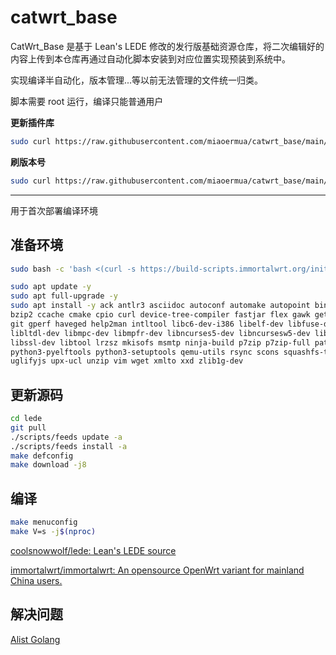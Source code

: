 # catwrt_base

CatWrt_Base 是基于 Lean's LEDE 修改的发行版基础资源仓库，将二次编辑好的内容上传到本仓库再通过自动化脚本安装到对应位置实现预装到系统中。

实现编译半自动化，版本管理...等以前无法管理的文件统一归类。

脚本需要 root 运行，编译只能普通用户

**更新插件库**
```bash
sudo curl https://raw.githubusercontent.com/miaoermua/catwrt_base/main/pull.sh | sudo bash
```

**刷版本号**
```bash
sudo curl https://raw.githubusercontent.com/miaoermua/catwrt_base/main/update_catwrtver.sh | sudo bash
```

---

用于首次部署编译环境

## 准备环境

```bash
sudo bash -c 'bash <(curl -s https://build-scripts.immortalwrt.org/init_build_environment.sh)'
```

```bash
sudo apt update -y
sudo apt full-upgrade -y
sudo apt install -y ack antlr3 asciidoc autoconf automake autopoint binutils bison build-essential \
bzip2 ccache cmake cpio curl device-tree-compiler fastjar flex gawk gettext gcc-multilib g++-multilib \
git gperf haveged help2man intltool libc6-dev-i386 libelf-dev libfuse-dev libglib2.0-dev libgmp3-dev \
libltdl-dev libmpc-dev libmpfr-dev libncurses5-dev libncursesw5-dev libpython3-dev libreadline-dev \
libssl-dev libtool lrzsz mkisofs msmtp ninja-build p7zip p7zip-full patch pkgconf python2.7 python3 \
python3-pyelftools python3-setuptools qemu-utils rsync scons squashfs-tools subversion swig texinfo \
uglifyjs upx-ucl unzip vim wget xmlto xxd zlib1g-dev
```

## 更新源码

```bash
cd lede
git pull
./scripts/feeds update -a
./scripts/feeds install -a
make defconfig
make download -j8
```

## 编译

```bash
make menuconfig
make V=s -j$(nproc)
```

[coolsnowwolf/lede: Lean's LEDE source](https://github.com/coolsnowwolf/lede)

[immortalwrt/immortalwrt: An opensource OpenWrt variant for mainland China users.](https://github.com/immortalwrt/immortalwrt)


## 解决问题
[Alist Golang](https://github.com/sbwml/packages_lang_golang)
